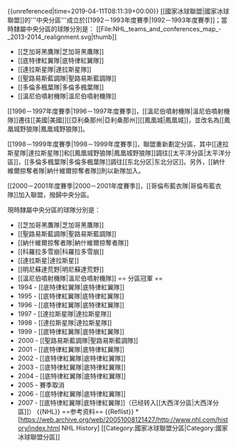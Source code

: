 {{unreferenced|time=2019-04-11T08:11:39+00:00}}
[[國家冰球聯盟|國家冰球聯盟]]的'''中央分區'''成立於[[1992－1993年度賽季|1992－1993年度賽季]]；當時隸屬中央分區的球隊分別是：
[[File:NHL_teams_and_conferences_map_-_2013-2014_realignment.svg|thumb]]
* [[芝加哥黑鷹隊|芝加哥黑鷹隊]]
* [[底特律紅翼隊|底特律紅翼隊]]
* [[達拉斯星隊|達拉斯星隊]]
* [[聖路易斯藍調隊|聖路易斯藍調隊]]
* [[多倫多楓葉隊|多倫多楓葉隊]]
* [[溫尼伯噴射機隊|溫尼伯噴射機隊]]

[[1996－1997年度賽季|1996－1997年度賽季]]，[[溫尼伯噴射機隊|溫尼伯噴射機隊]]遷往[[美國|美國]][[亞利桑那州|亞利桑那州]][[鳳凰城|鳳凰城]]，並改名為[[鳳凰城野狼隊|鳳凰城野狼隊]]。

[[1998－1999年度賽季|1998－1999年度賽季]]，聯盟重新劃定分區，其中[[達拉斯星隊|達拉斯星隊]]和[[鳳凰城野狼隊|鳳凰城野狼隊]]調往[[太平洋分區|太平洋分區]]，[[多倫多楓葉隊|多倫多楓葉隊]]調往[[东北分区|东北分区]]。另外，[[納什維爾掠奪者隊|納什維爾掠奪者隊]]則以新隊加入。

[[2000－2001年度賽季|2000－2001年度賽季]]，[[哥倫布藍衣隊|哥倫布藍衣隊]]加入聯盟，撥歸中央分區。

現時隸屬中央分區的球隊分別是：

* [[芝加哥黑鷹隊|芝加哥黑鷹隊]]
* [[聖路易斯藍調隊|聖路易斯藍調隊]]
* [[納什維爾掠奪者隊|納什維爾掠奪者隊]]
* [[科羅拉多雪崩|科羅拉多雪崩]]
* [[達拉斯星|達拉斯星]]	 
* [[明尼蘇達荒野|明尼蘇達荒野]]	 
* [[溫尼伯噴射機隊|溫尼伯噴射機隊]]
== 分區冠軍 ==
* 1994 - [[底特律紅翼隊|底特律紅翼隊]]
* 1995 - [[底特律紅翼隊|底特律紅翼隊]]
* 1996 - [[底特律紅翼隊|底特律紅翼隊]]
* 1997 - [[達拉斯星隊|達拉斯星隊]]
* 1998 - [[達拉斯星隊|達拉斯星隊]]
* 1999 - [[底特律紅翼隊|底特律紅翼隊]]
* 2000 - [[聖路易斯藍調隊|聖路易斯藍調隊]]
* 2001 - [[底特律紅翼隊|底特律紅翼隊]]
* 2002 - [[底特律紅翼隊|底特律紅翼隊]]
* 2003 - [[底特律紅翼隊|底特律紅翼隊]]
* 2004 - [[底特律紅翼隊|底特律紅翼隊]]
* 2005 - 賽季取消 
* 2006 - [[底特律紅翼隊|底特律紅翼隊]]
* 2007 - [[底特律紅翼隊|底特律紅翼隊]]（已经转入[[大西洋分區|大西洋分區]]）
{{NHL}}
==参考资料==
{{Reflist}}
*[https://web.archive.org/web/20051008121427/http://www.nhl.com/history/index.html NHL History]
[[Category:國家冰球聯盟分區|Category:國家冰球聯盟分區]]